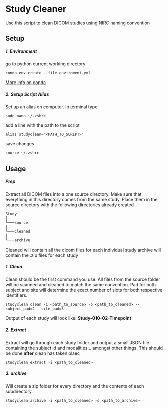 # Study Cleaner
Use this script to clean DICOM studies using NIRC naming convention 

## Setup
##### 1. Environment
go to python current working directory
```
conda env create --file enviroment.yml
```

[More info on conda](https://kiwidamien.github.io/save-the-environment-with-conda-and-how-to-let-others-run-your-programs.html)


##### 2. Setup Script Alias
Set up an alias on computer. In terminal type:
```
sudo nano ~/.zshrc
```

add a line with the path to the script
```
alias studyclean='<PATH_TO_SCRIPT>'
```

save changes

```
source ~/.zshrc
```

## Usage
##### Prep

Extract all DICOM files into a one source directory. Make sure that everything in this directory comes from the same study. Place them in the source directory with the following directories already created

```
Study
│
└───source
│
└───cleaned
│
└───archive
```

Cleaned will contain all the dicom files for each individual study
archive will contain the .zip files for each study


##### 1. Clean
Clean should be the first command you use. All files from the source folder will be scanned and cleaned to match the same convention. Pad for both subject and site will determine the exact number of slots for both respective identifiers.
```
studyclean clean -i <path_to_source> -o <path_to_cleaned> --subject_pad=2 --site_pad=3
```
Output of each study will look like:
**Study-010-02-Timepoint**

##### 2. Extract
Extract will go through each study folder and output a small JSON file containing the subject id and modalities... amongst other things. This should be done **after** clean has taken plaec

```
studyclean extract -i <path_to_cleaned>
```



##### 3. archive
Will create a zip folder for every directory and the contents of each subdirectory. 
```
studyclean archive -i <path_to_cleaned> -o <path_to_archive>
```



